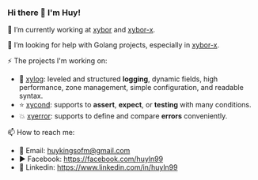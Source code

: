 ### Hi there 👋 I'm Huy!

🔭 I’m currently working at [xybor](https://github.com/xybor) and
[xybor-x](https://github.com/xybor-x).

🤔 I’m looking for help with Golang projects, especially in
[xybor-x](https://github.com/xybor-x).

⚡ The projects I'm working on:

-   :memo: [xylog](https://github.com/xybor-x/xylog): leveled and structured
    **logging**, dynamic fields, high performance, zone management, simple
    configuration, and readable syntax.
-   :star: [xycond](https://github.com/xybor-x/xycond): supports to **assert**,
    **expect**, or **testing** with many conditions.
-   :boom: [xyerror](https://github.com/xybor-x/xyerror): supports to define and
    compare **errors** conveniently.

📫 How to reach me:

-   :email: Email: huykingsofm@gmail.com
-   :arrow_forward: Facebook: <https://facebook.com/huyln99>
-   :link: Linkedin: <https://www.linkedin.com/in/huyln99>

<!--
**huykingsofm/huykingsofm** is a ✨ _special_ ✨ repository because its `README.md` (this file) appears on your GitHub profile.

Here are some ideas to get you started:

- 🔭 I’m currently working on ...
- 🌱 I’m currently learning ...
- 👯 I’m looking to collaborate on ...
- 🤔 I’m looking for help with ...
- 💬 Ask me about ...
- 📫 How to reach me: ...
- 😄 Pronouns: ...
- ⚡ Fun fact: ...
-->
